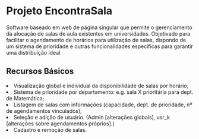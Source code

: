 # Projeto EncontraSala<br>

Software baseado em web de página singular que permite o gerenciamento da alocação de salas de aula existentes em universidades. Objetivado para facilitar o agendamento de horários para utilização de salas, dispondo de um sistema de prioridade e outras funcionalidades específicas para garantir uma distribuição ideal.<br>

## Recursos Básicos
<li>Visualização global e individual da disponibilidade de salas por horário;<br>
<li>Sistema de prioridade por departamento: e.g. sala X prioritária para dept. de Matemática;<br>
<li>Listagem de salas com informações (capacidade, dept. de prioridade, nº de agendamentos vinculados);<br>
<li>Seleção e adição de usuário. (Admin [alterações globais], usr_k [alterações sobre agendamentos próprios].)<br>
<li>Cadastro e remoção de salas.
